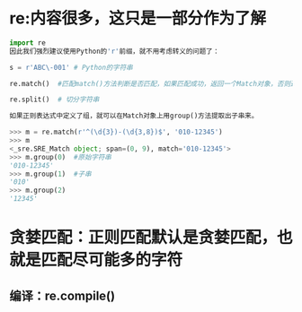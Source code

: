 # re:内容很多，这只是一部分作为了解
```py
import re 
因此我们强烈建议使用Python的'r'前缀，就不用考虑转义的问题了：

s = r'ABC\-001' # Python的字符串

re.match()  #匹配match()方法判断是否匹配，如果匹配成功，返回一个Match对象，否则返回None

re.split()  # 切分字符串

如果正则表达式中定义了组，就可以在Match对象上用group()方法提取出子串来。

>>> m = re.match(r'^(\d{3})-(\d{3,8})$', '010-12345')
>>> m
<_sre.SRE_Match object; span=(0, 9), match='010-12345'>
>>> m.group(0)  #原始字符串
'010-12345'
>>> m.group(1)  #子串
'010'
>>> m.group(2)
'12345'

```

#  贪婪匹配：正则匹配默认是贪婪匹配，也就是匹配尽可能多的字符

## 编译：re.compile()